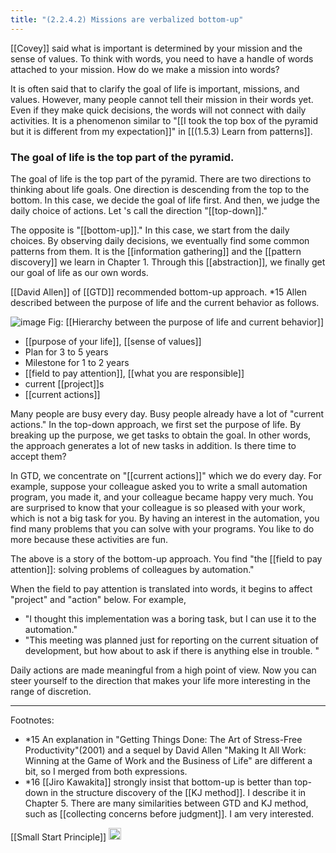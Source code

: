 ```yaml
---
title: "(2.2.4.2) Missions ​are verbalized bottom-up"
---
```


[[Covey]] said what is important is determined by your mission and the sense of values. To think with words, you need to have a handle of words attached to your mission. How do we make a mission into words?

It is often said that to clarify the goal of life is important, missions, and values. However, many people cannot tell their mission in their words yet. Even if they make quick decisions, the words will not connect with daily activities.
It is a phenomenon similar to "[[I took the top box of the pyramid but it is different from my expectation]]" in [[(1.5.3) Learn from patterns]].

### The goal of life is the top part of the pyramid.

The goal of life is the top part of the pyramid.
There are two directions to thinking about life goals.
One direction is descending from the top to the bottom.
In this case, we decide the goal of life first. And then, we judge the daily choice of actions. Let 's call the direction "[[top-down]]."

The opposite is "[[bottom-up]]."
In this case, we start from the daily choices. By observing daily decisions, we eventually find some common patterns from them. It is the [[information gathering]] and the [[pattern discovery]] we learn in Chapter 1. Through this [[abstraction]], we finally get our goal of life as our own words.


[[David Allen]] of [[GTD]] recommended bottom-up approach.  *15
Allen described between the purpose of life and the current behavior as follows.

![image](https://gyazo.com/a41e91c68d4b0eddd85369609afaae99/thumb/1000)
Fig: [[Hierarchy between the purpose of life and current behavior]]

- [[purpose of your life]], [[sense of values]]
- Plan for 3 to 5 years
- Milestone for 1 to 2 years
- [[field to pay attention]], [[what you are responsible]]
- current [[project]]s
- [[current actions]]

Many people are busy every day. Busy people already have a lot of "current actions." In the top-down approach, we first set the purpose of life. By breaking up the purpose, we get tasks to obtain the goal. In other words, the approach generates a lot of new tasks in addition. Is there time to accept them?

In GTD, we concentrate on "[[current actions]]" which we do every day. For example, suppose your colleague asked you to write a small automation program, you made it, and your colleague became happy very much.
You are surprised to know that your colleague is so pleased with your work, which is not a big task for you. By having an interest in the automation, you find many problems that you can solve with your programs. You like to do more because these activities are fun.

The above is a story of the bottom-up approach. You find "the [[field to pay attention]]: solving problems of colleagues by automation."



When the field to pay attention is translated into words, it begins to affect "project" and "action" below. For example,

- "I thought this implementation was a boring task, but I can use it to the automation."
- "This meeting was planned just for reporting on the current situation of development, but how about to ask if there is anything else in trouble. "

Daily actions are made meaningful from a high point of view. Now you can steer yourself to the direction that makes your life more interesting in the range of discretion.

---

Footnotes:

- *15 An explanation in "Getting Things Done: The Art of Stress-Free Productivity"(2001) and a sequel by David Allen "Making It All Work: Winning at the Game of Work and the Business of Life" are different a bit, so I merged from both expressions.
- *16 [[Jiro Kawakita]] strongly insist that bottom-up is better than top-down in the structure discovery of the [[KJ method]]. I describe it in Chapter 5. There are many similarities between GTD and KJ method, such as [[collecting concerns before judgment]]. I am very interested.

[[Small Start Principle]]
<img src='https://scrapbox.io/api/pages/nishio-en/en/icon' alt='en.icon' height="19.5"/>
